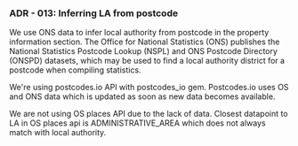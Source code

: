 ### ADR - 013: Inferring LA from postcode

We use ONS data to infer local authority from postcode in the property information section.
The Office for National Statistics (ONS) publishes the National Statistics
Postcode Lookup (NSPL) and ONS Postcode Directory (ONSPD) datasets,
which may be used to find a local authority district for a postcode when compiling statistics.

We're using postcodes.io API with postcodes_io gem.
Postcodes.io uses OS and ONS data which is updated as soon as new data becomes available.

We are not using OS places API due to the lack of data.
Closest datapoint to LA in OS places api is ADMINISTRATIVE_AREA which does not always match with local authority.

